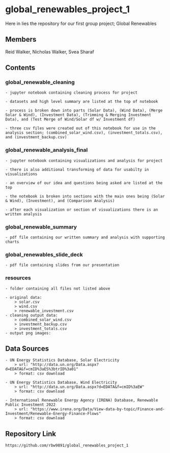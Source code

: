 # global_renewables_project_1

Here in lies the repository for our first group project; Global Renewables

## Members

Reid Walker, Nicholas Walker, Svea Sharaf

## Contents

### global_renewable_cleaning

    - jupyter notebook containing cleaning process for project

    - datasets and high level summary are listed at the top of notebook

    - process is broken down into parts (Solar Data), (Wind Data), (Merge Solar & Wind), (Investment Data), (Trimming & Merging Investment Data), and (Test Merge of Wind/Solar df w/ Investment df)

    - three csv files were created out of this notebook for use in the analysis section; (combined_solar_wind.csv), (investment_totals.csv), and (investment_backup.csv)  

### global_renewable_analysis_final

    - jupyter notebook containing visualizations and analysis for project

    - there is also additional transforming of data for usabilty in visualizations

    - an overview of our idea and questions being asked are listed at the top

    - the notebook is broken into sections with the main ones being (Solar & Wind), (Investment), and (Comparison Analysis)

    - after each visualization or section of visualizations there is an written analysis

### global_renewable_summary

    - pdf file containing our written summary and analysis with supporting charts

### global_renewables_slide_deck

    - pdf file containing slides from our presentation

### resources

    - folder containing all files not listed above

    - original data:
        > solar.csv
        > wind.csv
        > renewable_investment.csv
    - cleaning output data:
        > combined_solar_wind.csv
        > investment_backup.csv
        > investment_totals.csv
    - output png images:

## Data Sources

    - UN Energy Statistics Database, Solar Electricity
        > url: "http://data.un.org/Data.aspx?d=EDATA&f=cmID%3aES%3btrID%3a01"
        > format: csv download

    - UN Energy Statistics Database, Wind Electricity
        > url: "http://data.un.org/Data.aspx?d=EDATA&f=cmID%3aEW"
        > format: csv download

    - International Renewable Energy Agency (IRENA) Database, Renewable Public Investment 2022
        > url: "https://www.irena.org/Data/View-data-by-topic/Finance-and-Investment/Renewable-Energy-Finance-Flows"
        > format: csv download

## Repository Link

    https://github.com/rbw9891/global_renewables_project_1
